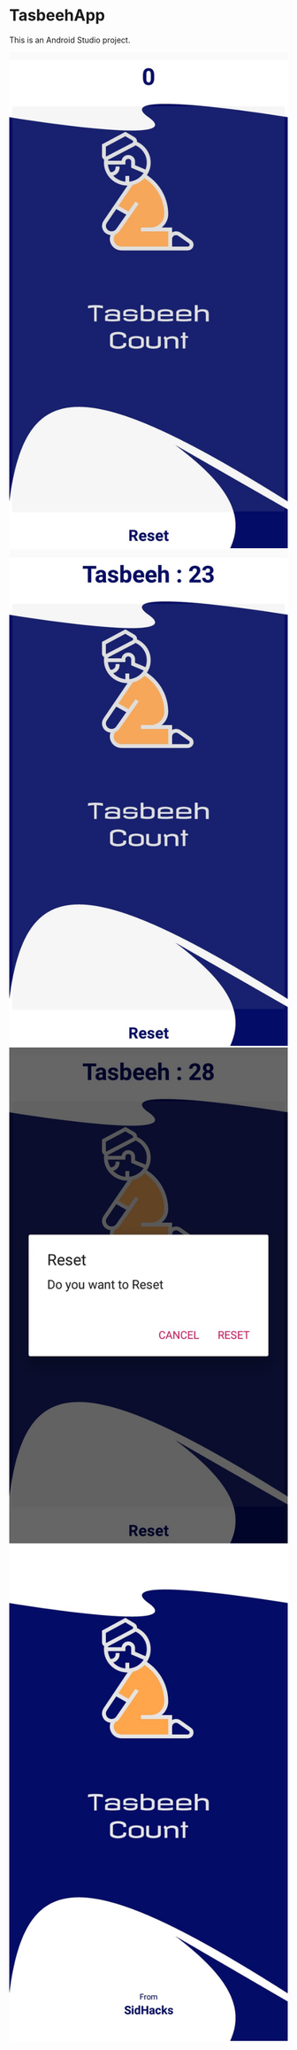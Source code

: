 # TasbeehApp

This is an Android Studio project.


<img src="Images/Tasbeeh%201.jpeg">

<img src="Images/Tasbeeh%202.jpeg">

<img src="Images/Tasbeeh%203.jpeg">

<img src="Images/Tasbeeh%204.jpeg">
